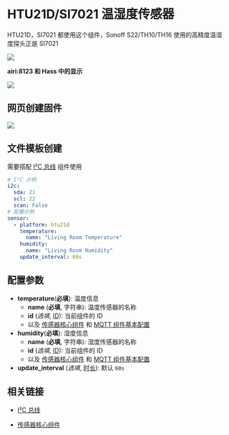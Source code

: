 #  HTU21D/SI7021 温湿度传感器

HTU21D，SI7021 都使用这个组件，Sonoff S22/TH10/TH16 使用的高精度温湿度探头正是 SI7021

![](https://ws1.sinaimg.cn/large/007fN5Xegy1fxfhj5ex5vj30mw05qjrj.jpg)

**airi:8123 和 Hass 中的显示**


<!-- ## 相关产品 -->
![](https://ws1.sinaimg.cn/large/007fN5Xegy1fxfhiujmwhj31850og1ku.jpg)

## 网页创建固件

![](https://ws1.sinaimg.cn/large/007fN5Xegy1fxfilkyt9qj30lr0dajrk.jpg)





## 文件模板创建

需要搭配 [I²C 总线](esphome/components/i2c) 组件使用

```yaml
# I²C 示例
i2c:
  sda: 21
  scl: 22
  scan: False
# 配置示例
sensor:
  - platform: htu21d
    temperature:
      name: "Living Room Temperature"
    humidity:
      name: "Living Room Humidity"
    update_interval: 60s
```

## 配置参数

- **temperature**(**必填**): 温度信息
  - **name** (**必填**, 字符串): 温度传感器的名称
  - **id** (*选填*, [ID](esphome/guides/configuration-types#id)): 当前组件的 ID
  - 以及 [传感器核心组件](esphome/components/sensor/#基本配置) 和 [MQTT 组件基本配置](esphome/components/mqtt#MQTT-组件基本配置项)
- **humidity**(**必填**): 湿度信息
  - **name** (**必填**, 字符串): 湿度传感器的名称
  - **id** (*选填*, [ID](esphome/guides/configuration-types#id)): 当前组件的 ID
  - 以及 [传感器核心组件](esphome/components/sensor/#基本配置) 和 [MQTT 组件基本配置](esphome/components/mqtt#MQTT-组件基本配置项)
- **update_interval** (*选填*, [时长](esphome/guides/configuration-types#时长)): 默认 `60s`



## 相关链接

- [I²C 总线](esphome/components/i2c)

- [传感器核心组件](esphome/components/sensor/)